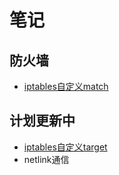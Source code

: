 # 笔记

## 防火墙

- [iptables自定义match](./iptables/自定义match.md)

## 计划更新中

- [iptables自定义target](./iptables/自定义target.md)
- netlink通信
